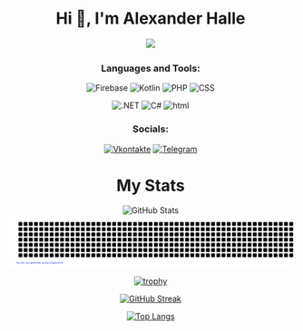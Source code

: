 <h1 align="center">Hi 👋, I'm Alexander Halle</h1>
<div id="header" align="center">
  <img src="https://media.giphy.com/media/vLlpbDafjgHystuJ0a/giphy.gif" width="300"/>
<div id="badges" style="text-align: center;">

### Languages and Tools:
![Firebase](https://img.shields.io/badge/-Firebase-orange?style=for-the-badge&logo=firebase&logoColor=F8C52C)
![Kotlin](https://img.shields.io/badge/-Kotlin-blue?style=for-the-badge&logo=kotlin&logoColor=purple)
![PHP](https://img.shields.io/badge/-PHP-purple?style=for-the-badge&logo=php&logoColor=black)
![CSS](https://img.shields.io/badge/-Css-white?style=for-the-badge&logo=CSS&logoColor=Green)

![.NET](https://img.shields.io/badge/-.NET-purple?style=for-the-badge&logo=.NET&logoColor=white)
![C#](https://img.shields.io/badge/-C_Sharp-606060?style=for-the-badge&logo=CSharp&logoColor=FFFF99)
![html](https://img.shields.io/badge/-Html-E34F26?style=for-the-badge&logo=HTML&logoColor=#E34F26)

### Socials:
[![Vkontakte](https://img.shields.io/badge/-Vkontakte-090909?style=for-the-badge&logo=Vk&logoColor=4F7DB3)](https://vk.com/ara307703ara)
[![Telegram](https://img.shields.io/badge/-Telegram-090909?style=for-the-badge&logo=telegram&logoColor=27A0D9)](https://t.me/Alexander_Halle)
# My Stats

![GitHub Stats](https://github-readme-stats.vercel.app/api?username=Leks2000&theme=synthwave)
![GitHub Stats](gitartwork.svg)

[![trophy](https://github-profile-trophy.vercel.app/?username=Leks2000)](https://github.com/ryo-ma/github-profile-trophy)

[![GitHub Streak](https://github-readme-streak-stats.herokuapp.com/?user=Leks2000)](https://git.io/streak-stats)

[![Top Langs](https://github-readme-stats.vercel.app/api/top-langs/?username=Leks2000&layout=compact)](https://github.com/anuraghazra/github-readme-stats)
